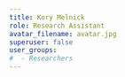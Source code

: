 ```yaml
---
title: Kory Melnick
role: Research Assistant
avatar_filename: avatar.jpg
superuser: false
user_groups:
#  - Researchers
---
```

